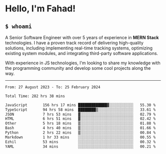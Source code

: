 <h1>Hello, I'm Fahad!</h1>

<h2><code>$ whoami</code></h2>

A Senior Software Engineer with over 5 years of experience in **MERN Stack** technologies. I have a proven track record of delivering high-quality solutions, including implementing real-time tracking systems, optimizing existing system modules, and integrating third-party software applications.

With experience in JS technologies, I'm looking to share my knowledge with the programming community and develop some cool projects along the way.

---

<!--START_SECTION:waka-->

```txt
From: 27 August 2023 - To: 25 February 2024

Total Time: 282 hrs 38 mins

JavaScript       156 hrs 17 mins █████████████▓░░░░░░░░░░░   55.30 %
TypeScript       94 hrs 58 mins  ████████▒░░░░░░░░░░░░░░░░   33.61 %
JSON             7 hrs 53 mins   ▓░░░░░░░░░░░░░░░░░░░░░░░░   02.79 %
HTML             6 hrs 51 mins   ▓░░░░░░░░░░░░░░░░░░░░░░░░   02.42 %
Other            5 hrs 18 mins   ▒░░░░░░░░░░░░░░░░░░░░░░░░   01.88 %
Bash             4 hrs 40 mins   ▒░░░░░░░░░░░░░░░░░░░░░░░░   01.66 %
Python           2 hrs 22 mins   ▒░░░░░░░░░░░░░░░░░░░░░░░░   00.84 %
Markdown         1 hr 33 mins    ░░░░░░░░░░░░░░░░░░░░░░░░░   00.55 %
Ezhil            53 mins         ░░░░░░░░░░░░░░░░░░░░░░░░░   00.32 %
YAML             34 mins         ░░░░░░░░░░░░░░░░░░░░░░░░░   00.21 %
```

<!--END_SECTION:waka-->

<!--
**heyFahad/heyFahad** is a ✨ _special_ ✨ repository because its `README.md` (this file) appears on your GitHub profile.

Here are some ideas to get you started:

- 🔭 I’m currently working on ...
- 🌱 I’m currently learning ...
- 👯 I’m looking to collaborate on ...
- 🤔 I’m looking for help with ...
- 💬 Ask me about ...
- 📫 How to reach me: ...
- 😄 Pronouns: ...
- ⚡ Fun fact: ...
-->
